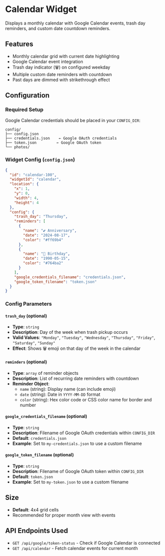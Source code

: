 # Calendar Widget

Displays a monthly calendar with Google Calendar events, trash day reminders, and custom date countdown reminders.

## Features
- Monthly calendar grid with current date highlighting
- Google Calendar event integration
- Trash day indicator (🗑️) on configured weekday
- Multiple custom date reminders with countdown
- Past days are dimmed with strikethrough effect

## Configuration

### Required Setup

Google Calendar credentials should be placed in your `CONFIG_DIR`:

```
config/
├── config.json
├── credentials.json    ← Google OAuth credentials
├── token.json         ← Google OAuth token
└── photos/
```

### Widget Config (`config.json`)
```json
{
  "id": "calendar-100",
  "widgetId": "calendar",
  "location": {
    "x": 1,
    "y": 0,
    "width": 4,
    "height": 4
  },
  "config": {
    "trash_day": "Thursday",
    "reminders": [
      {
        "name": "💕 Anniversary",
        "date": "2024-08-17",
        "color": "#ff69b4"
      },
      {
        "name": "🎂 Birthday",
        "date": "1990-05-15",
        "color": "#764ba2"
      }
    ],
    "google_credentials_filename": "credentials.json",
    "google_token_filename": "token.json"
  }
}
```

### Config Parameters

#### `trash_day` (optional)
- **Type**: `string`
- **Description**: Day of the week when trash pickup occurs
- **Valid Values**: `"Monday"`, `"Tuesday"`, `"Wednesday"`, `"Thursday"`, `"Friday"`, `"Saturday"`, `"Sunday"`
- **Effect**: Shows 🗑️ emoji on that day of the week in the calendar

#### `reminders` (optional)
- **Type**: `array` of reminder objects
- **Description**: List of recurring date reminders with countdown
- **Reminder Object**:
  - `name` (string): Display name (can include emoji)
  - `date` (string): Date in `YYYY-MM-DD` format
  - `color` (string): Hex color code or CSS color name for border and number

#### `google_credentials_filename` (optional)
- **Type**: `string`
- **Description**: Filename of Google OAuth credentials within `CONFIG_DIR`
- **Default**: `credentials.json`
- **Example**: Set to `my-credentials.json` to use a custom filename

#### `google_token_filename` (optional)
- **Type**: `string`
- **Description**: Filename of Google OAuth token within `CONFIG_DIR`
- **Default**: `token.json`
- **Example**: Set to `my-token.json` to use a custom filename

## Size
- **Default**: 4x4 grid cells
- Recommended for proper month view with events

## API Endpoints Used
- `GET /api/google/token-status` - Check if Google Calendar is connected
- `GET /api/calendar` - Fetch calendar events for current month

